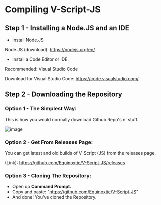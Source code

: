 # Compiling V-Script-JS

##  Step 1 - Installing a Node.JS and an IDE

- Install Node.JS

Node.JS (download): https://nodejs.org/en/

- Install a Code Editor or IDE.

Recommended: Visual Studio Code

Download for Visual Studio Code: https://code.visualstudio.com/

## Step 2 - Downloading the Repository

### Option 1 - The Simplest Way:

This is how you would normally download Github Repo's n' stuff.

![image](https://user-images.githubusercontent.com/86795271/148411799-505b0f62-c055-44b3-9210-2cfb9bcfe9da.png)

### Option 2 -  Get From Releases Page:

You can get latest and old builds of V-Script (JS) from the releases page.

(Link): https://github.com/Equinoxtic/V-Script-JS/releases

### Option 3 - Cloning The Repository:

- Open up **Command Prompt.**
- Copy and paste: "https://github.com/Equinoxtic/V-Script-JS"
- And done! You've cloned the Repository.
